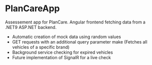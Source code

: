 # PlanCareApp

Assessement app for PlanCare. Angular frontend fetching data from a .NET9 ASP.NET backend.

- Automatic creation of mock data using random values
- GET requests with an additional query parameter make (Fetches all vehicles of a specific brand)
- Background service checking for expired vehicles
- Future implementation of SignalR for a live check
